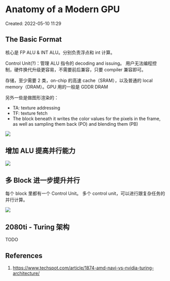 # Anatomy of a Modern GPU

Created: 2022-05-10 11:29

## The Basic Format

核心是 FP ALU & INT ALU。分别负责浮点和 int 计算。

Control Unit(?)：管理 ALU 指令的 decoding and issuing。
用户无法编程控制，硬件换代升级更容易，不需要前后兼容，只要 compiler 兼容即可。

存储，至少需要 2 类，on-chip 的高速 cache（SRAM），以及普通的 local memory（DRAM）。GPU 用的一般是 GDDR DRAM

另外一些是做图形渲染的：

- TA: texture addressing
- TF: texture fetch
- The block beneath it writes the color values for the pixels in the frame, as well as sampling them back (PO) and blending them (PB)

![](https://tva1.sinaimg.cn/large/e6c9d24egy1h235jyr4c7j20uk0chwf3.jpg)

## 增加 ALU 提高并行能力

![](https://tva1.sinaimg.cn/large/e6c9d24egy1h23agfug92j20uk09kjs0.jpg)

## 多 Block 进一步提升并行

每个 block 里都有一个 Control Unit。
多个 control unit，可以进行跟复杂任务的并行计算。

![](https://tva1.sinaimg.cn/large/e6c9d24egy1h23ajqy39cj20uk0a5mxy.jpg)

## 2080ti - Turing 架构

TODO

## References

1. https://www.techspot.com/article/1874-amd-navi-vs-nvidia-turing-architecture/
